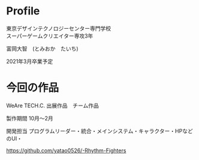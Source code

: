 # Profile

東京デザインテクノロジーセンター専門学校  
スーパーゲームクリエイター専攻3年

富岡大智　(とみおか　たいち)  

2021年3月卒業予定

# 今回の作品  
WeAre TECH.C. 出展作品　チーム作品  

製作期間 10月～2月  

開発担当
プログラムリーダー・統合・メインシステム・キャラクター・HPなどのUI・

https://github.com/yatao0526/-Rhythm-Fighters
